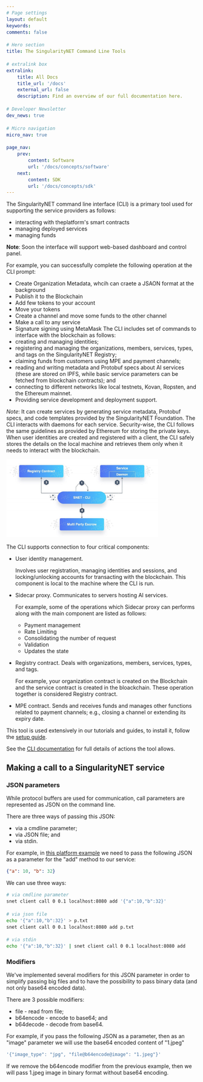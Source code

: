 ```yaml
---
# Page settings
layout: default
keywords:
comments: false

# Hero section
title: The SingularityNET Command Line Tools

# extralink box
extralink:
    title: All Docs
    title_url: '/docs'
    external_url: false
    description: Find an overview of our full documentation here.

# Developer Newsletter
dev_news: true

# Micro navigation
micro_nav: true

page_nav:
    prev:
        content: Software
        url: '/docs/concepts/software'
    next:
        content: SDK
        url: '/docs/concepts/sdk'
---
```


The SingularityNET command line interface (CLI) is a primary tool used for supporting the service providers as follows:
* interacting with theplatform's smart contracts
* managing deployed services
* managing funds

**Note**: Soon the interface will support web-based dashboard and control panel.

For example, you can successfully complete the following operation at the CLI prompt:
* Create Organization Metadata, whcih can craete a JSAON format at the background
* Publish it to the Blockchain
* Add few tokens to your account
* Move your tokens 
* Create a channel and move some funds to the other channel
* Make a call to any service
* Signature signing using MetaMask
The CLI includes set of commands to interface with the blockchain as follows:
* creating and managing identities;
* registering and managing the organizations, members, services, types, and tags on the
SingularityNET Registry;
* claiming funds from customers using MPE and payment channels;
* reading and writing metadata and Protobuf specs about AI services (these are stored on IPFS, while basic service parameters can be fetched from blockchain contracts); and
* connecting to different networks like local testnets, Kovan, Ropsten, and the Ethereum mainnet.
* Providing service development and deployment support. 

*Note*: It can create services by generating service metadata, Protobuf specs, and code templates provided by the SingularityNET Foundation. The CLI interacts with daemons for each service.
Security-wise, the CLI follows the same guidelines as provided by Ethereum for storing the private keys. When user identities are created and registered with a client, the CLI safely stores the details on the local machine and retrieves them only when it needs to interact with the blockchain.

<img src="/assets/img/how_cli_works.jpg" width="400">

The CLI supports connection to four critical components:
* User identity management. 
    
    Involves user registration, managing identities and sessions, and locking/unlocking accounts for transacting with the blockchain. This component is local to the machine where the CLI is run.
* Sidecar proxy. Communicates to servers hosting AI services. 
    
    For example, some of the operations which Sidecar proxy can performs along with the main component are listed as follows:
    *  Payment management
    * Rate Limiting
    * Consolidating the number of request
    * Validation
    * Updates the state
* Registry contract. Deals with organizations, members, services, types, and tags.
    
    For example, your organization contract is created on the Blockchain and the service contract is created in the bloackchain. These operation together is considered Registry contract.
* MPE contract. Sends and receives funds and manages other functions related to payment channels; e.g., closing a channel or extending its expiry date.

This tool is used extensively in our tutorials and guides, to install it, follow the [setup guide](/docs/setup/requirements).

See the [CLI documentation](http://snet-cli-docs.singularitynet.io/) for full details of actions the tool allows.

## Making a call to a SingularityNET service

### JSON parameters

While protocol buffers are used for communication, call parameters are represented as JSON on the command line.

There are three ways of passing this JSON:
* via a cmdline parameter;
* via JSON file; and
* via stdin.

For example, in [this platform example](/docs/development/mpe-example#make-a-call-using-stateless-logic) we need to pass the following JSON as a parameter for the "add" method to our service:

```json
{"a": 10, "b": 32}
```

We can use three ways:

```bash
# via cmdline parameter
snet client call 0 0.1 localhost:8080 add '{"a":10,"b":32}'

# via json file
echo '{"a":10,"b":32}' > p.txt
snet client call 0 0.1 localhost:8080 add p.txt

# via stdin
echo '{"a":10,"b":32}' | snet client call 0 0.1 localhost:8080 add
```

### Modifiers

We've implemented several modifiers for this JSON parameter in order to simplify passing big files and to have the possibility to pass binary data (and not only base64 encoded data).

There are 3 possible modifiers:
* file      - read from file;
* b64encode - encode to base64; and
* b64decode - decode from base64.

For example, if you pass the following JSON as a parameter, then as an "image" parameter we will use the base64 encoded content of "1.jpeg"

```bash
'{"image_type": "jpg", "file@b64encode@image": "1.jpeg"}'
```

If we remove the b64encode modifier from the previous example, then we will pass 1.jpeg image in binary format without base64 encoding.  
